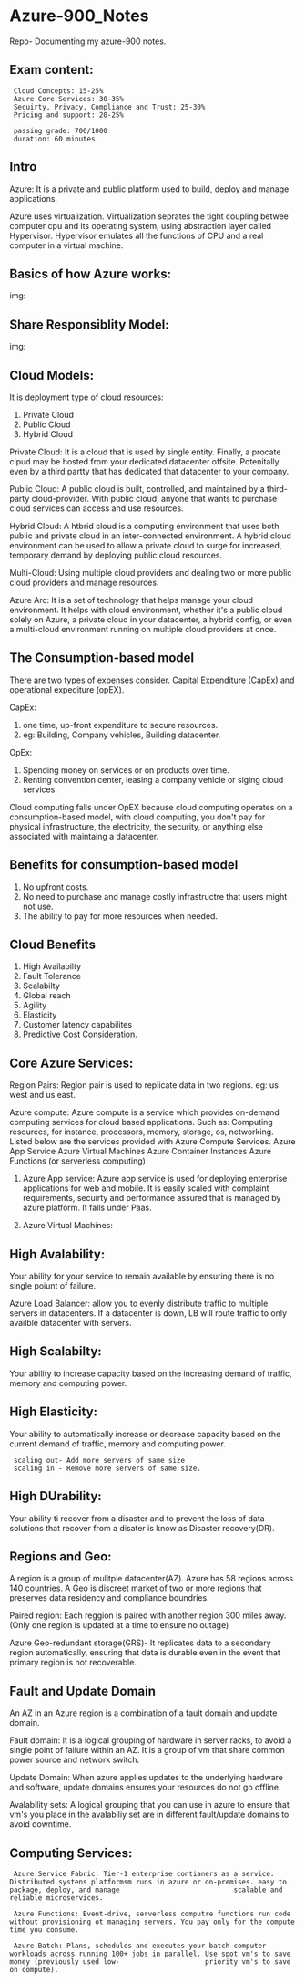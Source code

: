 # Azure-900_Notes
Repo- Documenting my azure-900 notes. 

## Exam content:
     Cloud Concepts: 15-25%
     Azure Core Services: 30-35%
     Secuirty, Privacy, Compliance and Trust: 25-30%
     Pricing and support: 20-25%
     
     passing grade: 700/1000
     duration: 60 minutes

## Intro
  
Azure: It is a private and public platform used to build, deploy and manage applications.

Azure uses virtualization. Virtualization seprates the tight coupling betwee computer cpu and its operating system, using abstraction layer called Hypervisor. Hypervisor emulates all the functions of CPU and a real computer in a virtual machine. 

## Basics of how Azure works: 
  img: 
  
  
  
## Share Responsiblity Model: 
 img: 
 
 
 
 ## Cloud Models:
  
  It is deployment type of cloud resources:
   1. Private Cloud
   2. Public Cloud
   3. Hybrid Cloud
   
   
   Private Cloud: It is a cloud that is used by single entity. Finally, a procate clpud may be hosted from your dedicated datacenter offsite. Potenitally even by a        third partty that has dedicated that datacenter to your company. 
   
   Public Cloud: A public cloud is built, controlled, and maintained by a third-party cloud-provider. With public cloud, anyone that wants to purchase cloud services can access and use resources. 
   
   Hybrid Cloud: A htbrid cloud is a computing environment that uses both public and private cloud in an inter-connected environment. A hybrid cloud environment can be used to allow a private cloud to surge for increased, temporary demand by deploying public cloud resources. 
   
   Multi-Cloud: Using multiple cloud providers and dealing two or more public cloud providers and manage resources. 
   
   Azure Arc: It is a set of technology that helps manage your cloud environment. It helps with cloud environment, whether it's a public cloud solely on Azure, a private cloud in your datacenter, a hybrid config, or even a multi-cloud environment running on multiple cloud providers at once. 
   

## The Consumption-based model

   There are two types of expenses consider. Capital Expenditure (CapEx) and operational expediture (opEX). 
   
   CapEx:
   1. one time, up-front expenditure to secure resources. 
   2. eg: Building, Company vehicles, Building datacenter. 
   
   OpEx:
   1. Spending money on services or on products over time. 
   2. Renting convention center, leasing a company vehicle or siging cloud services. 
   
   Cloud computing falls under OpEX because cloud computing operates on a consumption-based model, with cloud computing, you don't pay for physical infrastructure, the electricity, the security, or anything else associated with maintaing a datacenter. 
   
 ## Benefits for consumption-based model
 
 1. No upfront costs.
 2. No need to purchase and manage costly infrastructre that users might not use. 
 3. The ability to pay for more resources when needed. 
 
 ## Cloud Benefits
     
 1. High Availabilty
 2. Fault Tolerance
 3. Scalabilty
 4. Global reach
 5. Agility
 6. Elasticity
 7. Customer latency capabilites
 8. Predictive Cost Consideration. 
 
 ## Core Azure Services: 
 
 Region Pairs: Region pair is used to replicate data in two regions. eg: us west and us east. 
 
Azure compute: Azure compute is a service which provides on-demand computing services for cloud based applications. Such as: Computing resources, for instance, processors, memory, storage, os, networking. Listed below are the services provided with Azure Compute Services.
Azure App Service
Azure Virtual Machines
Azure Container Instances
Azure Functions (or serverless computing)

1. Azure App service: Azure app service is used for deploying enterprise applications for web and mobile. It is easily scaled with complaint requirements, secuirty and performance assured that is managed by azure platform. It falls under Paas. 

2. Azure Virtual Machines: 
  
  
## High Avalability:
      
   Your ability for your service to remain available by ensuring there is no single poiunt of failure. 
      
   Azure Load Balancer: allow you to evenly distribute traffic to multiple servers in datacenters. If a datacenter is down, LB will route traffic to only availble        datacenter with servers.
      
## High Scalabilty:
     
   Your ability to increase capacity based on the increasing demand of traffic, memory and computing power. 
     
## High Elasticity:
     
   Your ability to automatically increase or decrease capacity based on the current demand of traffic, memory and computing power. 
     
     scaling out- Add more servers of same size
     scaling in - Remove more servers of same size. 
     
## High DUrability:
      
   Your ability ti recover from a disaster and to prevent the loss of data solutions that recover from a disater is know as Disaster recovery(DR). 

## Regions and Geo:
     
   A region is a group of mulitple datacenter(AZ). Azure has 58 regions across 140 countries. 
   A Geo is discreet market of two or more regions that preserves data residency and compliance boundries.
     
   Paired region: 
   Each reggion is paired with another region 300 miles away. (Only one region is updated at a time to ensure no outage)
     
   Azure Geo-redundant storage(GRS)- It replicates data to a secondary region automatically, ensuring that data is durable even in the event that primary region is        not recoverable. 
  
## Fault and Update Domain
     
   An AZ in an Azure region is a combination of a fault domain and update domain. 
     
   Fault domain: It is a logical grouping of hardware in server racks, to avoid a single point of failure within an AZ. It is a group of vm that share common power        source and network switch. 
   
   Update Domain: When azure applies updates to the underlying hardware and software, update domains ensures your resources do not go offline. 
   
   Avalability sets: A logical grouping that you can use in azure to ensure that vm's you place in the avalabiliy set are in different fault/update domains to avoid      downtime. 
   
## Computing Services:

     Azure Service Fabric: Tier-1 enterprise contianers as a service. Distributed systens platformsm runs in azure or on-premises. easy to package, deploy, and manage                            scalable and reliable microservices. 
   
     Azure Functions: Event-drive, serverless computre functions run code without provisioning ot managing servers. You pay only for the compute time you consume. 
     
     Azure Batch: Plans, schedules and executes your batch computer workloads across running 100+ jobs in parallel. Use spot vm's to save money (previously used low-                     priority vm's to save on compute). 
     
     
   
   
   
     
     
